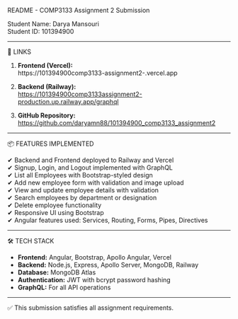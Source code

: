 README - COMP3133 Assignment 2 Submission

Student Name: Darya Mansouri  
Student ID: 101394900

---

🔗 LINKS

1. **Frontend (Vercel):**  
https://101394900comp3133-assignment2-<your-id>.vercel.app

2. **Backend (Railway):**  
https://101394900comp3133assignment2-production.up.railway.app/graphql

3. **GitHub Repository:**  
https://github.com/daryamn88/101394900_comp3133_assignment2

---

📦 FEATURES IMPLEMENTED

✔ Backend and Frontend deployed to Railway and Vercel  
✔ Signup, Login, and Logout implemented with GraphQL  
✔ List all Employees with Bootstrap-styled design  
✔ Add new employee form with validation and image upload  
✔ View and update employee details with validation  
✔ Search employees by department or designation  
✔ Delete employee functionality  
✔ Responsive UI using Bootstrap  
✔ Angular features used: Services, Routing, Forms, Pipes, Directives

---

🛠 TECH STACK

- **Frontend:** Angular, Bootstrap, Apollo Angular, Vercel  
- **Backend:** Node.js, Express, Apollo Server, MongoDB, Railway  
- **Database:** MongoDB Atlas  
- **Authentication:** JWT with bcrypt password hashing  
- **GraphQL:** For all API operations

---

✅ This submission satisfies all assignment requirements.
